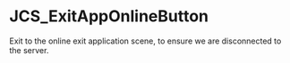 <!--
   - $File: JCS_ExitAppOnlineButton.html $
   - $Date: 2018-10-01 19:53:31 $
   - $Revision: $
   - $Creator: Jen-Chieh Shen $
   - $Notice: See LICENSE.txt for modification and distribution information
   -                   Copyright © 2018 by Shen, Jen-Chieh $
-->


<div id="content-header">
  <h1>JCS_ExitAppOnlineButton</h1>
</div>

<p>
  Exit to the online exit application scene, to ensure we are disconnected to
  the server.
</p>
